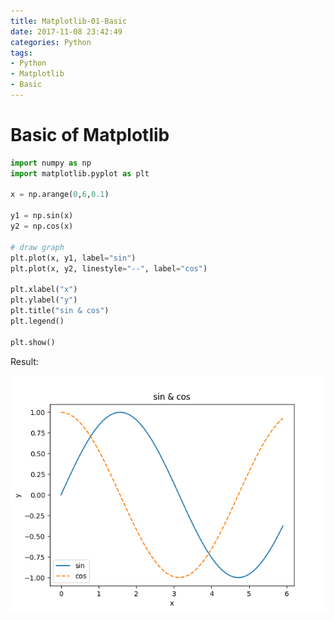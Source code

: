 ```yaml
---
title: Matplotlib-01-Basic
date: 2017-11-08 23:42:49
categories: Python
tags:
- Python
- Matplotlib
- Basic
---
```


# Basic of Matplotlib

```python
import numpy as np
import matplotlib.pyplot as plt

x = np.arange(0,6,0.1)

y1 = np.sin(x)
y2 = np.cos(x)

# draw graph
plt.plot(x, y1, label="sin")
plt.plot(x, y2, linestyle="--", label="cos")

plt.xlabel("x")
plt.ylabel("y")
plt.title("sin & cos")
plt.legend()

plt.show()
```

Result:

![01-plot](Matplotlib-01-Basic/01-plot.png)